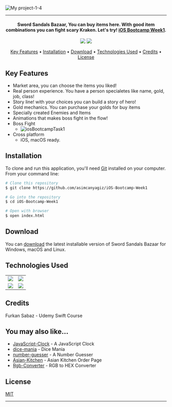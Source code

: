![My project-1-4](https://user-images.githubusercontent.com/89473605/192157005-04f37d83-d866-4950-99fd-466f8df0a05a.png)


<hr>
<h4 align="center">Sword Sandals Bazaar, You can buy items here. With good item combinations you can fight scary Kraken. Let's try! <a href="https://github.com/asimcanyagiz/iOS-Bootcamp-Week1" target="_blank">iOS Bootcamp Week1</a>.</h4>

<p align="center">
  <img src="https://img.shields.io/github/commit-activity/y/asimcanyagiz/iOS-Bootcamp-Week1">
  <img src="https://img.shields.io/github/license/asimcanyagiz/iOS-Bootcamp-Week1">
</p>

<p align="center">
  <a href="#key-features">Key Features</a> •
  <a href="#installation">Installation</a> •
  <a href="#download">Download</a> •
  <a href="#technologies-used">Technologies Used</a> •
  <a href="#credits">Credits</a> •
  <a href="#license">License</a>
</p>

## Key Features

* Market area, you can choose the items you liked!
* Real person experience. You have a person specialetes like name, gold, job, class!
* Story line! with your choices you can build a story of hero!
* Gold mechanics. You can purchase your golds for buy items
* Specially created Enemies and Items
* Animations that makes boss fight in the flow!
* Boss Fight
  - ![iosBootcampTask1](https://user-images.githubusercontent.com/89473605/192157270-2acb110f-3358-49a1-b0b2-ae25075e5c7a.gif)
* Cross platform
  - iOS, macOS ready.

## Installation

To clone and run this application, you'll need [Git](https://git-scm.com) installed on your computer. From your command line:

```bash
# Clone this repository
$ git clone https://github.com/asimcanyagiz/iOS-Bootcamp-Week1

# Go into the repository
$ cd iOS-Bootcamp-Week1

# Open with browser
$ open index.html
```


## Download

You can [download](https://github.com/asimcanyagiz/iOS-Bootcamp-Week1) the latest installable version of Sword Sandals Bazaar for Windows, macOS and Linux.

## Technologies Used

<table style"float:right;">
  <tr>
    <td><img src="https://img.shields.io/badge/Swift-FA7343?style=for-the-badge&logo=swift&logoColor=white"/></td>
    <td><img src="https://img.shields.io/badge/Xcode-007ACC?style=for-the-badge&logo=Xcode&logoColor=white"></td>
  </tr>
  <tr>
    <td><img src="https://img.shields.io/badge/GitHub-100000?style=for-the-badge&logo=github&logoColor=white"/></td>
    <td><img src="https://img.shields.io/badge/GIT-E44C30?style=for-the-badge&logo=git&logoColor=white"/></td>
  </tr>
</table>

## Credits

Furkan Sabaz - Udemy Swift Course

## You may also like...

- [JavaScript-Clock](https://github.com/asimcanyagiz/JavaScript-Clock) - A JavaScript Clock
- [dice-mania](https://github.com/asimcanyagiz/dice-mania) - Dice Mania
- [number-guesser](https://github.com/asimcanyagiz/number-guesser) - A Number Guesser
- [Asian-Kitchen](https://github.com/asimcanyagiz/asian-kitchen) - Asian Kitchen Order Page
- [Rgb-Converter](https://github.com/asimcanyagiz/RGB-Converter) - RGB to HEX Converter

## License

[MIT](https://choosealicense.com/licenses/mit)

---

